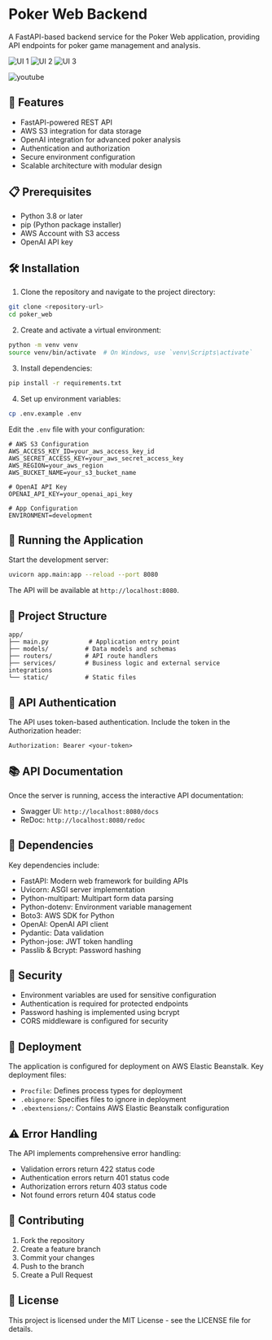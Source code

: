 # Poker Web Backend

A FastAPI-based backend service for the Poker Web application, providing API endpoints for poker game management and analysis.

![UI 1](https://pokerwebsite.s3.us-east-1.amazonaws.com/%E6%88%AA%E5%B1%8F2024-12-17+%E4%B8%8B%E5%8D%882.54.01.png)
![UI 2](https://pokerwebsite.s3.us-east-1.amazonaws.com/%E6%88%AA%E5%B1%8F2024-12-16+%E4%B8%8B%E5%8D%8811.44.34.png)
![UI 3](https://pokerwebsite.s3.us-east-1.amazonaws.com/%E6%88%AA%E5%B1%8F2024-12-18+%E4%B8%8B%E5%8D%887.14.38.png)

![youtube](https://youtu.be/CQW_0K7iGeQ)
## 🚀 Features

- FastAPI-powered REST API
- AWS S3 integration for data storage
- OpenAI integration for advanced poker analysis
- Authentication and authorization
- Secure environment configuration
- Scalable architecture with modular design

## 📋 Prerequisites

- Python 3.8 or later
- pip (Python package installer)
- AWS Account with S3 access
- OpenAI API key

## 🛠️ Installation

1. Clone the repository and navigate to the project directory:
```bash
git clone <repository-url>
cd poker_web
```



2. Create and activate a virtual environment:
```bash
python -m venv venv
source venv/bin/activate  # On Windows, use `venv\Scripts\activate`
```

3. Install dependencies:
```bash
pip install -r requirements.txt
```

4. Set up environment variables:
```bash
cp .env.example .env
```

Edit the `.env` file with your configuration:
```
# AWS S3 Configuration
AWS_ACCESS_KEY_ID=your_aws_access_key_id
AWS_SECRET_ACCESS_KEY=your_aws_secret_access_key
AWS_REGION=your_aws_region
AWS_BUCKET_NAME=your_s3_bucket_name

# OpenAI API Key
OPENAI_API_KEY=your_openai_api_key

# App Configuration
ENVIRONMENT=development
```

## 🚀 Running the Application

Start the development server:

```bash
uvicorn app.main:app --reload --port 8080
```

The API will be available at `http://localhost:8080`.

## 📁 Project Structure

```
app/
├── main.py           # Application entry point
├── models/          # Data models and schemas
├── routers/         # API route handlers
├── services/        # Business logic and external service integrations
└── static/          # Static files
```

## 🔑 API Authentication

The API uses token-based authentication. Include the token in the Authorization header:

```
Authorization: Bearer <your-token>
```

## 📚 API Documentation

Once the server is running, access the interactive API documentation:

- Swagger UI: `http://localhost:8080/docs`
- ReDoc: `http://localhost:8080/redoc`

## 🔧 Dependencies

Key dependencies include:
- FastAPI: Modern web framework for building APIs
- Uvicorn: ASGI server implementation
- Python-multipart: Multipart form data parsing
- Python-dotenv: Environment variable management
- Boto3: AWS SDK for Python
- OpenAI: OpenAI API client
- Pydantic: Data validation
- Python-jose: JWT token handling
- Passlib & Bcrypt: Password hashing

## 🔐 Security

- Environment variables are used for sensitive configuration
- Authentication is required for protected endpoints
- Password hashing is implemented using bcrypt
- CORS middleware is configured for security

## 🐳 Deployment

The application is configured for deployment on AWS Elastic Beanstalk. Key deployment files:
- `Procfile`: Defines process types for deployment
- `.ebignore`: Specifies files to ignore in deployment
- `.ebextensions/`: Contains AWS Elastic Beanstalk configuration

## ⚠️ Error Handling

The API implements comprehensive error handling:
- Validation errors return 422 status code
- Authentication errors return 401 status code
- Authorization errors return 403 status code
- Not found errors return 404 status code

## 🤝 Contributing

1. Fork the repository
2. Create a feature branch
3. Commit your changes
4. Push to the branch
5. Create a Pull Request

## 📄 License

This project is licensed under the MIT License - see the LICENSE file for details. 
